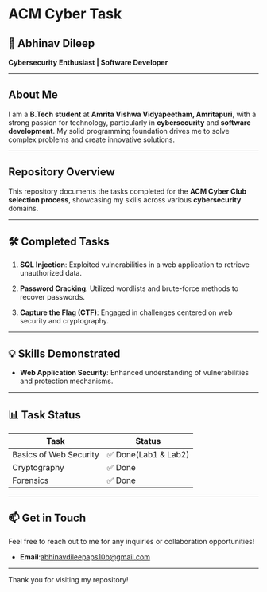 # ACM Cyber Task

## 👤 Abhinav Dileep

**Cybersecurity Enthusiast | Software Developer**

---

## About Me

I am a **B.Tech student** at **Amrita Vishwa Vidyapeetham, Amritapuri**, with a strong passion for technology, particularly in **cybersecurity** and **software development**. My solid programming foundation drives me to solve complex problems and create innovative solutions.

---

## Repository Overview

This repository documents the tasks completed for the **ACM Cyber Club selection process**, showcasing my skills across various **cybersecurity** domains.

---

## 🛠️ Completed Tasks

1. **SQL Injection**: Exploited vulnerabilities in a web application to retrieve unauthorized data.
   
2. **Password Cracking**: Utilized wordlists and brute-force methods to recover passwords.

3. **Capture the Flag (CTF)**: Engaged in challenges centered on web security and cryptography.

---

## 💡 Skills Demonstrated

- **Web Application Security**: Enhanced understanding of vulnerabilities and protection mechanisms.

---

## 📊 Task Status

|       Task             |   Status           |
|------------------------|--------------------|
| Basics of Web Security |✅ Done(Lab1 & Lab2)|
| Cryptography           | ✅ Done            |
| Forensics              |✅ Done             |

---

## 📫 Get in Touch

Feel free to reach out to me for any inquiries or collaboration opportunities!

- **Email**:abhinavdileepaps10b@gmail.com
---

Thank you for visiting my repository!

